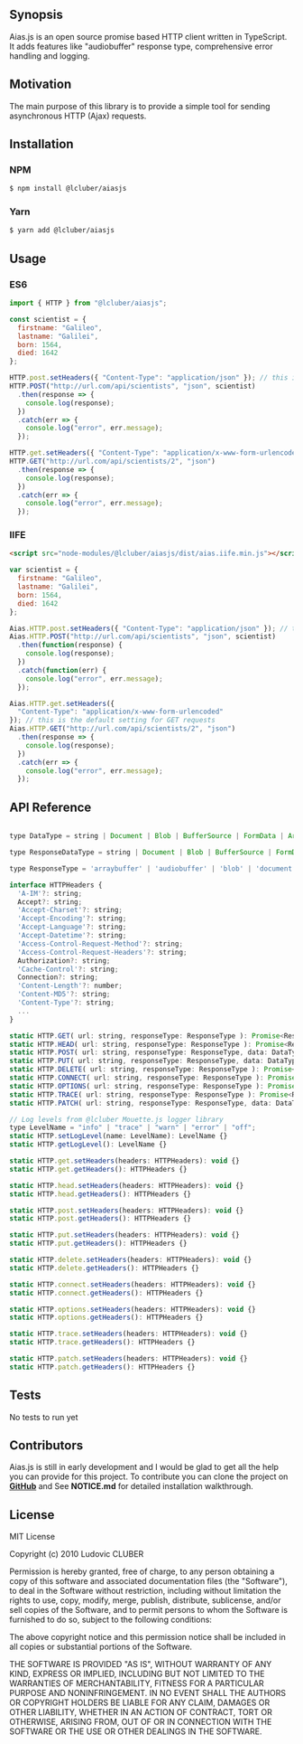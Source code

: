 ## Synopsis

Aias.js is an open source promise based HTTP client written in TypeScript.
It adds features like "audiobuffer" response type, comprehensive error handling and logging.

## Motivation

The main purpose of this library is to provide a simple tool for sending asynchronous HTTP (Ajax) requests.

## Installation

### NPM

```bash
$ npm install @lcluber/aiasjs
```

### Yarn

```bash
$ yarn add @lcluber/aiasjs
```

## Usage

### ES6

```javascript
import { HTTP } from "@lcluber/aiasjs";

const scientist = {
  firstname: "Galileo",
  lastname: "Galilei",
  born: 1564,
  died: 1642
};

HTTP.post.setHeaders({ "Content-Type": "application/json" }); // this is the default setting for POST requests
HTTP.POST("http://url.com/api/scientists", "json", scientist)
  .then(response => {
    console.log(response);
  })
  .catch(err => {
    console.log("error", err.message);
  });

HTTP.get.setHeaders({ "Content-Type": "application/x-www-form-urlencoded" }); // this is the default setting for GET requests
HTTP.GET("http://url.com/api/scientists/2", "json")
  .then(response => {
    console.log(response);
  })
  .catch(err => {
    console.log("error", err.message);
  });
```

### IIFE

```html
<script src="node-modules/@lcluber/aiasjs/dist/aias.iife.min.js"></script>
```

```javascript
var scientist = {
  firstname: "Galileo",
  lastname: "Galilei",
  born: 1564,
  died: 1642
};

Aias.HTTP.post.setHeaders({ "Content-Type": "application/json" }); // this is the default setting for POST requests
Aias.HTTP.POST("http://url.com/api/scientists", "json", scientist)
  .then(function(response) {
    console.log(response);
  })
  .catch(function(err) {
    console.log("error", err.message);
  });

Aias.HTTP.get.setHeaders({
  "Content-Type": "application/x-www-form-urlencoded"
}); // this is the default setting for GET requests
Aias.HTTP.GET("http://url.com/api/scientists/2", "json")
  .then(response => {
    console.log(response);
  })
  .catch(err => {
    console.log("error", err.message);
  });
```

## API Reference

```javascript

type DataType = string | Document | Blob | BufferSource | FormData | ArrayBufferView | ArrayBuffer | FormData | URLSearchParams | ReadableStream | Object | null;

type ResponseDataType = string | Document | Blob | BufferSource | FormData | ArrayBufferView | ArrayBuffer | AudioBuffer | FormData | URLSearchParams | ReadableStream | Object | null;

type ResponseType = 'arraybuffer' | 'audiobuffer' | 'blob' | 'document' | 'json' | 'text' | '';

interface HTTPHeaders {
  'A-IM'?: string;
  Accept?: string;
  'Accept-Charset'?: string;
  'Accept-Encoding'?: string;
  'Accept-Language'?: string;
  'Accept-Datetime'?: string;
  'Access-Control-Request-Method'?: string;
  'Access-Control-Request-Headers'?: string;
  Authorization?: string;
  'Cache-Control'?: string;
  Connection?: string;
  'Content-Length'?: number;
  'Content-MD5'?: string;
  'Content-Type'?: string;
  ...
}

static HTTP.GET( url: string, responseType: ResponseType ): Promise<ResponseDataType> {}
static HTTP.HEAD( url: string, responseType: ResponseType ): Promise<ResponseDataType> {}
static HTTP.POST( url: string, responseType: ResponseType, data: DataType ): Promise<ResponseDataType> {}
static HTTP.PUT( url: string, responseType: ResponseType, data: DataType ): Promise<ResponseDataType> {}
static HTTP.DELETE( url: string, responseType: ResponseType ): Promise<ResponseDataType> {}
static HTTP.CONNECT( url: string, responseType: ResponseType ): Promise<ResponseDataType> {}
static HTTP.OPTIONS( url: string, responseType: ResponseType ): Promise<ResponseDataType> {}
static HTTP.TRACE( url: string, responseType: ResponseType ): Promise<ResponseDataType> {}
static HTTP.PATCH( url: string, responseType: ResponseType, data: DataType ): Promise<ResponseDataType> {}

// Log levels from @lcluber Mouette.js logger library
type LevelName = "info" | "trace" | "warn" | "error" | "off";
static HTTP.setLogLevel(name: LevelName): LevelName {}
static HTTP.getLogLevel(): LevelName {}

static HTTP.get.setHeaders(headers: HTTPHeaders): void {}
static HTTP.get.getHeaders(): HTTPHeaders {}

static HTTP.head.setHeaders(headers: HTTPHeaders): void {}
static HTTP.head.getHeaders(): HTTPHeaders {}

static HTTP.post.setHeaders(headers: HTTPHeaders): void {}
static HTTP.post.getHeaders(): HTTPHeaders {}

static HTTP.put.setHeaders(headers: HTTPHeaders): void {}
static HTTP.put.getHeaders(): HTTPHeaders {}

static HTTP.delete.setHeaders(headers: HTTPHeaders): void {}
static HTTP.delete.getHeaders(): HTTPHeaders {}

static HTTP.connect.setHeaders(headers: HTTPHeaders): void {}
static HTTP.connect.getHeaders(): HTTPHeaders {}

static HTTP.options.setHeaders(headers: HTTPHeaders): void {}
static HTTP.options.getHeaders(): HTTPHeaders {}

static HTTP.trace.setHeaders(headers: HTTPHeaders): void {}
static HTTP.trace.getHeaders(): HTTPHeaders {}

static HTTP.patch.setHeaders(headers: HTTPHeaders): void {}
static HTTP.patch.getHeaders(): HTTPHeaders {}
```

## Tests

No tests to run yet

## Contributors

Aias.js is still in early development and I would be glad to get all the help you can provide for this project.
To contribute you can clone the project on **[GitHub](https://github.com/LCluber/Aias.js)** and See **NOTICE.md** for detailed installation walkthrough.

## License

MIT License

Copyright (c) 2010 Ludovic CLUBER

Permission is hereby granted, free of charge, to any person obtaining a copy
of this software and associated documentation files (the "Software"), to deal
in the Software without restriction, including without limitation the rights
to use, copy, modify, merge, publish, distribute, sublicense, and/or sell
copies of the Software, and to permit persons to whom the Software is
furnished to do so, subject to the following conditions:

The above copyright notice and this permission notice shall be included in all
copies or substantial portions of the Software.

THE SOFTWARE IS PROVIDED "AS IS", WITHOUT WARRANTY OF ANY KIND, EXPRESS OR
IMPLIED, INCLUDING BUT NOT LIMITED TO THE WARRANTIES OF MERCHANTABILITY,
FITNESS FOR A PARTICULAR PURPOSE AND NONINFRINGEMENT. IN NO EVENT SHALL THE
AUTHORS OR COPYRIGHT HOLDERS BE LIABLE FOR ANY CLAIM, DAMAGES OR OTHER
LIABILITY, WHETHER IN AN ACTION OF CONTRACT, TORT OR OTHERWISE, ARISING FROM,
OUT OF OR IN CONNECTION WITH THE SOFTWARE OR THE USE OR OTHER DEALINGS IN THE
SOFTWARE.
